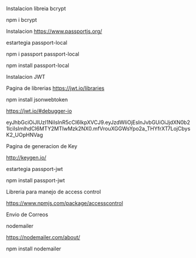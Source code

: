 Instalacion libreia bcrypt

npm i bcrypt


Instalacion https://www.passportjs.org/

estartegia passport-local

npm i passport passport-local


npm install passport-local



Instalacion JWT 

Pagina de librerias https://jwt.io/libraries

npm install jsonwebtoken

https://jwt.io/#debugger-io

eyJhbGciOiJIUzI1NiIsInR5cCI6IkpXVCJ9.eyJzdWIiOjEsInJvbGUiOiJjdXN0b21lciIsImlhdCI6MTY2MTIwMzk2NX0.mfVrouXGGWsYpo2a_THYfrXT7LojCbysK2_UOpHNVag


Pagina de generacion de Key

http://keygen.io/



estartegia passport-jwt

npm install passport-jwt


Libreria para manejo de access control

https://www.npmjs.com/package/accesscontrol



Envio de Correos 

nodemailer

https://nodemailer.com/about/


npm install nodemailer
